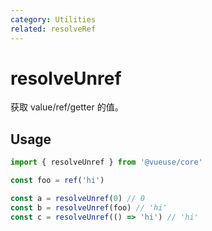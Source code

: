 ```yaml
---
category: Utilities
related: resolveRef
---
```


# resolveUnref

获取 value/ref/getter 的值。

## Usage

```ts
import { resolveUnref } from '@vueuse/core'

const foo = ref('hi')

const a = resolveUnref(0) // 0
const b = resolveUnref(foo) // 'hi'
const c = resolveUnref(() => 'hi') // 'hi'
```
